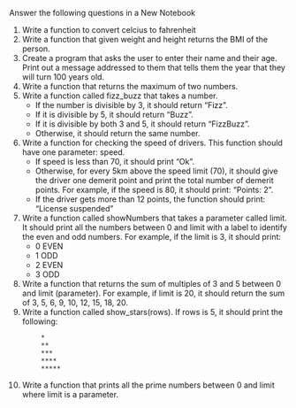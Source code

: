 Answer the following questions in a New Notebook

1. Write a function to convert celcius to fahrenheit
2. Write a function that given weight and height returns the BMI of the person.
2. Create a program that asks the user to enter their name and their age. Print out a message addressed to them that tells them the year that they will turn 100 years old.
2. Write a function that returns the maximum of two numbers.
3. Write a function called fizz_buzz that takes a number.
   - If the number is divisible by 3, it should return “Fizz”.
   - If it is divisible by 5, it should return “Buzz”.
   - If it is divisible by both 3 and 5, it should return “FizzBuzz”.
   - Otherwise, it should return the same number.
4. Write a function for checking the speed of drivers. This function should have one parameter: speed.
     - If speed is less than 70, it should print “Ok”.
     - Otherwise, for every 5km above the speed limit (70), it should give the driver one demerit point and print the total number of demerit points. For example, if the speed is 80, it should print: “Points: 2”.
     - If the driver gets more than 12 points, the function should print: “License suspended”
5. Write a function called showNumbers that takes a parameter called limit. It should print all the numbers between 0 and limit with a label to identify the even and odd numbers. For example, if the limit is 3, it should print:
    - 0 EVEN
    - 1 ODD
    - 2 EVEN
    - 3 ODD
6. Write a function that returns the sum of multiples of 3 and 5 between 0 and limit (parameter). For example, if limit is 20, it should return the sum of 3, 5, 6, 9, 10, 12, 15, 18, 20.
7. Write a function called show_stars(rows). If rows is 5, it should print the following:
``` 
        *
        **
        ***
        ****
        *****
```
10. Write a function that prints all the prime numbers between 0 and limit where limit is a parameter.
